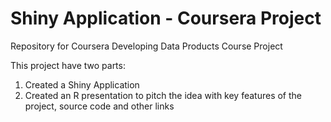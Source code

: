 # Shiny Application - Coursera Project

Repository for Coursera Developing Data Products Course Project

This project have two parts:
1. Created a Shiny Application
2. Created an R presentation to pitch the idea with key features of the project, source code and other links


